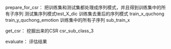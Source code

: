 prepare_for_csr： 把训练集和测试集都处理成序列模式，并且得到训练集中的所有子序列
	测试集序列模式test_X_dic
	训练集去重后的序列模式 train_x_quchong  train_y_quchong_emotion
	训练集中的所有子序列 sub_train_x
	
get_csr：
	挖掘出来的CSR csr_sub_class_3
	
	
evaluate：
	评估结果